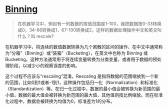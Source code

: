 # [Binning](/2024/01/binning_and_normalization.md)

> 在机器学习中，例如有一列数据的取值范围是1-100，我把数据按0-33转换成0，34-66转换成1，67-100转换成2，这样的数据处理操作中文和英文叫什么？叫 rescale?

在机器学习中，将连续的数值数据转换为几个离散的区间的操作，在中文中通常称为“分箱”（Binning）或“装箱”（Bucketing），在英文中也称为 Binning 或 Bucketing。这种方法通常用于将连续变量转换为分类变量，或者用于数据的预处理阶段，以减少小的观察误差的影响。

这个过程不应该与“rescaling”混淆。Rescaling 是指将数据的范围缩放到一个新的范围，比如0到1或者-1到1，这种操作包括归一化（Normalization）和标准化（Standardization）等。在归一化过程中，数据的最小值会被转换为新范围的最小值，数据的最大值会被转换为新范围的最大值，其他值则按比例缩放。而在标准化过程中，数据会被转换为均值为0，标准差为1的分布。
